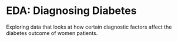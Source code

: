 # EDA: Diagnosing Diabetes
  Exploring data that looks at how certain diagnostic factors affect the diabetes outcome of women patients.
